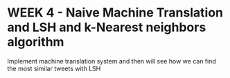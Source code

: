 # WEEK 4 - Naive Machine Translation and LSH and k-Nearest neighbors algorithm

Implement machine translation system and then will see how we can find the most similar tweets with LSH
